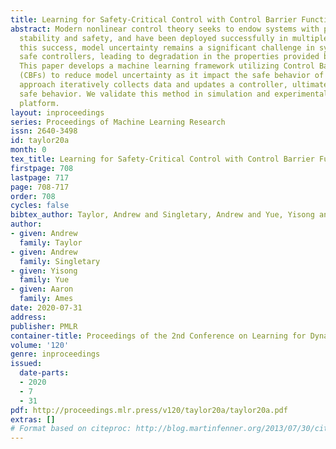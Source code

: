 ```yaml
---
title: Learning for Safety-Critical Control with Control Barrier Functions
abstract: Modern nonlinear control theory seeks to endow systems with properties of
  stability and safety, and have been deployed successfully in multiple domains. Despite
  this success, model uncertainty remains a significant challenge in synthesizing
  safe controllers, leading to degradation in the properties provided by the controllers.
  This paper develops a machine learning framework utilizing Control Barrier Functions
  (CBFs) to reduce model uncertainty as it impact the safe behavior of a system. This
  approach iteratively collects data and updates a controller, ultimately achieving
  safe behavior. We validate this method in simulation and experimentally on a Segway
  platform.
layout: inproceedings
series: Proceedings of Machine Learning Research
issn: 2640-3498
id: taylor20a
month: 0
tex_title: Learning for Safety-Critical Control with Control Barrier Functions
firstpage: 708
lastpage: 717
page: 708-717
order: 708
cycles: false
bibtex_author: Taylor, Andrew and Singletary, Andrew and Yue, Yisong and Ames, Aaron
author:
- given: Andrew
  family: Taylor
- given: Andrew
  family: Singletary
- given: Yisong
  family: Yue
- given: Aaron
  family: Ames
date: 2020-07-31
address: 
publisher: PMLR
container-title: Proceedings of the 2nd Conference on Learning for Dynamics and Control
volume: '120'
genre: inproceedings
issued:
  date-parts:
  - 2020
  - 7
  - 31
pdf: http://proceedings.mlr.press/v120/taylor20a/taylor20a.pdf
extras: []
# Format based on citeproc: http://blog.martinfenner.org/2013/07/30/citeproc-yaml-for-bibliographies/
---
```

